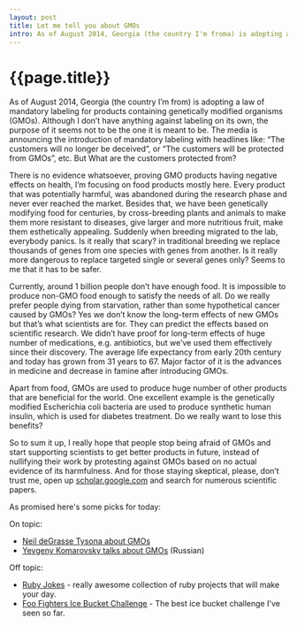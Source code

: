 ```yaml
---
layout: post
title: Let me tell you about GMOs
intro: As of August 2014, Georgia (the country I'm froma) is adopting a law of mandatory labelling for products containing genetically modified organisms (GMOs). Although I don't have anything against labelling on its own, the purpose of it seems not to be the one it is meant to be. The media is announcing the introduction of mandatory labelling with headlines like&#58 "The customers will no longer be decieved", or "The customers will be protected from GMOs", etc. But What are the customers protected from?
---
```

{{page.title}}
=====================

As of August 2014, Georgia (the country I’m from) is adopting a law of mandatory labeling for products containing genetically modified organisms (GMOs). Although I don’t have anything against labeling on its own, the purpose of it seems not to be the one it is meant to be. The media is announcing the introduction of mandatory labeling with headlines like: “The customers will no longer be deceived”, or “The customers will be protected from GMOs”, etc. But What are the customers protected from?

There is no evidence whatsoever, proving GMO products having negative effects on health, I’m focusing on food products mostly here. Every product that was potentially harmful, was abandoned during the research phase and never ever reached the market. Besides that, we have been genetically modifying food for centuries, by cross-breeding plants and animals to make them more resistant to diseases, give larger and more nutritious fruit, make them esthetically appealing. Suddenly when breeding migrated to the lab, everybody panics. Is it really that scary? in traditional breeding we replace thousands of genes from one species with genes from another. Is it really more dangerous to replace targeted single or several genes only? Seems to me that it has to be safer.

Currently, around 1 billion people don’t have enough food. It is impossible to produce non-GMO food enough to satisfy the needs of all. Do we really prefer people dying from starvation, rather than some hypothetical cancer caused by GMOs? Yes we don’t know the long-term effects of new GMOs but that’s what scientists are for. They can predict the effects based on scientific research. We didn’t have proof for long-term effects of huge number of medications, e.g. antibiotics, but we’ve used them effectively since their discovery. The average life expectancy from early 20th century and today has grown from 31 years to 67. Major factor of it is the advances in medicine and decrease in famine after introducing GMOs.

Apart from food, GMOs are used to produce huge number of other products that are beneficial for the world. One excellent example is the genetically modified Escherichia coli bacteria are used to produce synthetic human insulin, which is used for diabetes treatment. Do we really want to lose this benefits?

So to sum it up, I really hope that people stop being afraid of GMOs and start supporting scientists to get better products in future, instead of nullifying their work by protesting against GMOs based on no actual evidence of its harmfulness. And for those staying skeptical, please, don’t trust me, open up [scholar.google.com](http://scholar.google.com) and search for numerous scientific papers.

As promised here's some picks for today:

On topic:

- [Neil deGrasse Tysona about GMOs](https://www.youtube.com/watch?v=1ecT2CaL7NA)
- [Yevgeny Komarovsky talks about GMOs](https://www.youtube.com/watch?v=31n8QYxkIKE) (Russian)

Off topic:

- [Ruby Jokes](https://github.com/ruby-jokes) - really awesome collection of ruby projects that will make your day.
- [Foo Fighters Ice Bucket Challenge](https://www.youtube.com/watch?v=XLZOjLv0_6k) - The best ice bucket challenge I've seen so far.